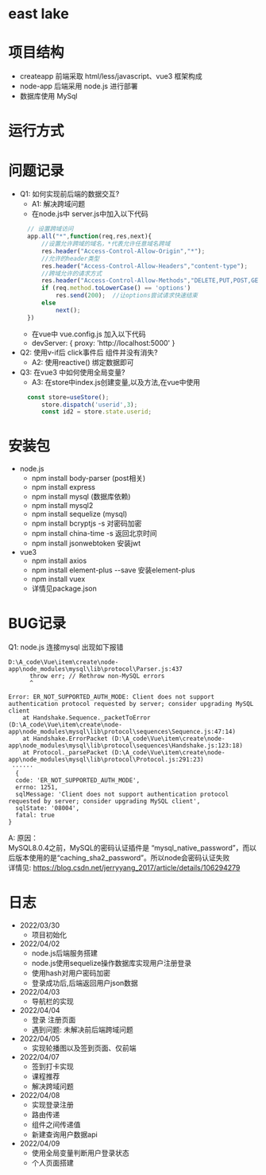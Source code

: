 # east lake

# 项目结构
- createapp 前端采取 html/less/javascript、vue3 框架构成
- node-app  后端采用 node.js 进行部署
- 数据库使用 MySql

# 运行方式

# 问题记录
- Q1: 如何实现前后端的数据交互?  
  - A1: 解决跨域问题
  - 在node.js中 server.js中加入以下代码
  ```javascript
    // 设置跨域访问
    app.all("*",function(req,res,next){
        //设置允许跨域的域名，*代表允许任意域名跨域
        res.header("Access-Control-Allow-Origin","*");
        //允许的header类型
        res.header("Access-Control-Allow-Headers","content-type");
        //跨域允许的请求方式 
        res.header("Access-Control-Allow-Methods","DELETE,PUT,POST,GET,OPTIONS");
        if (req.method.toLowerCase() == 'options')
            res.send(200);  //让options尝试请求快速结束
        else
            next();
    })
  ```
  - 在vue中 vue.config.js 加入以下代码
  - devServer: { proxy: 'http://localhost:5000' }
- Q2: 使用v-if后 click事件后 组件并没有消失?
  - A2: 使用reactive() 绑定数据即可  
- Q3: 在vue3 中如何使用全局变量?
  - A3: 在store中index.js创建变量,以及方法,在vue中使用
  ```javascript
    const store=useStore();
		store.dispatch('userid',3);
		const id2 = store.state.userid; 
  ```

# 安装包
- node.js
  - npm install body-parser (post相关)
  - npm install express 
  - npm install mysql (数据库依赖)
  - npm install mysql2 
  - npm install sequelize (mysql)
  - npm install bcryptjs -s 对密码加密
  - npm install china-time -s 返回北京时间
  - npm install jsonwebtoken 安装jwt
- vue3
  - npm install axios 
  - npm install element-plus --save 安装element-plus
  - npm install vuex
  - 详情见package.json
# BUG记录
Q1: node.js 连接mysql 出现如下报错
```
D:\A_code\Vue\item\create\node-app\node_modules\mysql\lib\protocol\Parser.js:437
      throw err; // Rethrow non-MySQL errors
      ^

Error: ER_NOT_SUPPORTED_AUTH_MODE: Client does not support authentication protocol requested by server; consider upgrading MySQL client
    at Handshake.Sequence._packetToError (D:\A_code\Vue\item\create\node-app\node_modules\mysql\lib\protocol\sequences\Sequence.js:47:14)
    at Handshake.ErrorPacket (D:\A_code\Vue\item\create\node-app\node_modules\mysql\lib\protocol\sequences\Handshake.js:123:18)
    at Protocol._parsePacket (D:\A_code\Vue\item\create\node-app\node_modules\mysql\lib\protocol\Protocol.js:291:23)
 ······
  {
  code: 'ER_NOT_SUPPORTED_AUTH_MODE',
  errno: 1251,
  sqlMessage: 'Client does not support authentication protocol requested by server; consider upgrading MySQL client',
  sqlState: '08004',
  fatal: true
}
```
A: 原因：  
 MySQL8.0.4之前，MySQL的密码认证插件是 “mysql_native_password”，而以后版本使用的是“caching_sha2_password”。所以node会密码认证失败  
 详情见: https://blog.csdn.net/jerryyang_2017/article/details/106294279  

# 日志
- 2022/03/30
  - 项目初始化
- 2022/04/02
  - node.js后端服务搭建
  - node.js使用sequelize操作数据库实现用户注册登录
  - 使用hash对用户密码加密
  - 登录成功后,后端返回用户json数据
- 2022/04/03
  - 导航栏的实现
- 2022/04/04
  - 登录 注册页面
  - 遇到问题: 未解决前后端跨域问题
- 2022/04/05
  - 实现轮播图以及签到页面、仅前端
- 2022/04/07
  - 签到打卡实现
  - 课程推荐
  - 解决跨域问题
- 2022/04/08
  - 实现登录注册
  - 路由传递
  - 组件之间传递值
  - 新建查询用户数据api
- 2022/04/09
  - 使用全局变量判断用户登录状态
  - 个人页面搭建